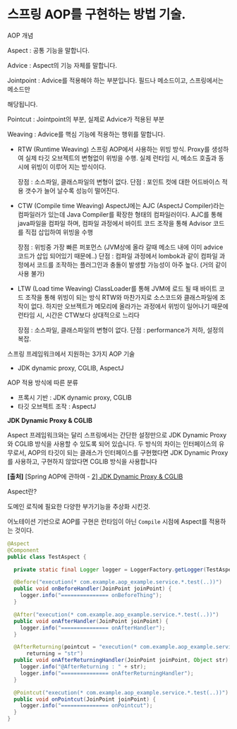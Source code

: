 # 스프링 AOP를 구현하는 방법 기술.

AOP 개념

Aspect : 공통 기능을 말합니다.

Advice : Aspect의 기능 자체를 말합니다.

Jointpoint : Advice를 적용해야 하는 부분입니다. 필드나 메소드이고, 스프링에서는 메소드만

해당됩니다.

Pointcut : Jointpoint의 부분,  실제로 Advice가 적용된 부분

Weaving : Advice를 핵심 기능에 적용하는 행위를 말합니다.

* RTW (Runtime Weaving)
  스프링 AOP에서 사용하는 위빙 방식. Proxy를 생성하여 실제 타깃 오브젝트의 변형없이 위빙을 수행.
  실제 런타임 시, 메소드 호출과 동시에 위빙이 이루어 지는 방식이다.

  장점 : 소스파일, 클래스파일의 변형이 없다.
  단점 : 포인트 컷에 대한 어드바이스 적용 갯수가 늘어 날수록 성능이 떨어진다.

* CTW (Compile time Weaving)
  AspectJ에는 AJC (AspectJ Compiler)라는 컴파일러가 있는데 Java Compiler를 확장한 형태의 컴파일러이다. AJC를 통해 java파일을 컴파일 하며, 컴파일 과정에서 바이트 코드 조작을 통해 Advisor 코드를 직접 삽입하여 위빙을 수행

  장점 : 위빙중 가장 빠른 퍼포먼스 (JVM상에 올라 갈때 메소드 내에 이미 advice 코드가 삽입 되어있기 때문에..)
  단점 : 컴파일 과정에서 lombok과 같이 컴파일 과정에서 코드를 조작하는 플러그인과 충돌이 발생할 가능성이 아주 높다. (거의 같이 사용 불가)

* LTW (Load time Weaving)
  ClassLoader를 통해 JVM에 로드 될 때 바이트 코드 조작을 통해 위빙이 되는 방식
  RTW와 마찬가지로 소스코드와 클래스파일에 조작이 없다.
   하지만 오브젝트가 메모리에 올라가는 과정에서 위빙이 일어나기 때문에 런타임 시, 시간은 CTW보다 상대적으로 느리다

  장점 : 소스파일, 클래스파일의 변형이 없다.
  단점 : performance가 저하, 설정의 복잡.



스프링 프레임워크에서 지원하는 3가지 AOP 기술

* JDK dynamic proxy, CGLIB, AspectJ



AOP 적용 방식에 따른 분류

* 프록시 기반 : JDK dynamic proxy, CGLIB
* 타깃 오브젝트 조작 : AspectJ



**JDK Dynamic Proxy & CGLIB**

Aspect 프레임워크와는 달리 스프링에서는 간단한 설정만으로 JDK Dynamic Proxy와 CGLIB 방식을 사용할 수 있도록 되어 있습니다. 두 방식의 차이는 인터페이스의 유무로서, AOP의 타깃이 되는 클래스가 인터페이스를 구현했다면 JDK Dynamic Proxy를 사용하고, 구현하지 않았다면 CGLIB 방식을 사용합니다

**[출처]** [Spring AOP에 관하여 - [2\] JDK Dynamic Proxy & CGLIB](http://blog.naver.com/tmondev/220558804255)





Aspect란?

도메인 로직에 필요한 다양한 부가기능을 추상화 시킨것.

어노테이션 기반으로 AOP를 구현은 런타임이 아닌 `Compile` 시점에 Aspect를 적용하는 것이다.

```java
@Aspect
@Component
public class TestAspect {

  private static final Logger logger = LoggerFactory.getLogger(TestAspect.class);

  @Before("execution(* com.example.aop_example.service.*.test(..))")
  public void onBeforeHandler(JoinPoint joinPoint) {
    logger.info("=============== onBeforeThing");
  }

  @After("execution(* com.example.aop_example.service.*.test(..))")
  public void onAfterHandler(JoinPoint joinPoint) {
    logger.info("=============== onAfterHandler");
  }

  @AfterReturning(pointcut = "execution(* com.example.aop_example.service.*.test(..))",
      returning = "str")
  public void onAfterReturningHandler(JoinPoint joinPoint, Object str) {
    logger.info("@AfterReturning : " + str);
    logger.info("=============== onAfterReturningHandler");
  }

  @Pointcut("execution(* com.example.aop_example.service.*.test(..))")
  public void onPointcut(JoinPoint joinPoint) {
    logger.info("=============== onPointcut");
  }
}
```



